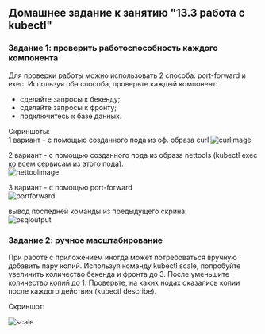 ## Домашнее задание к занятию "13.3 работа с kubectl"
### Задание 1: проверить работоспособность каждого компонента
Для проверки работы можно использовать 2 способа: port-forward и exec. Используя оба способа, проверьте каждый компонент:
* сделайте запросы к бекенду;
* сделайте запросы к фронту;
* подключитесь к базе данных.

Скриншоты:  
1 вариант - с помощью созданного пода из оф. образа curl
![curlimage](https://github.com/andrey-tyumin/netology-devkub-homeworks/blob/main/13-kubernetes-config-03-kubectl/screens/screen133-1.png)  


2 вариант - с помощью созданного пода из образа nettools (kubectl exec ко всем сервисам из этого пода).  
![nettoolimage](https://github.com/andrey-tyumin/netology-devkub-homeworks/blob/main/13-kubernetes-config-03-kubectl/screens/screen133-2.png)  


3 вариант - с помощью port-forward  
![portforward](https://github.com/andrey-tyumin/netology-devkub-homeworks/blob/main/13-kubernetes-config-03-kubectl/screens/screen133-3.png)  


вывод последней команды из предыдущего скрина:  
![psqloutput](https://github.com/andrey-tyumin/netology-devkub-homeworks/blob/main/13-kubernetes-config-03-kubectl/screens/screen133-4.png)  




### Задание 2: ручное масштабирование
При работе с приложением иногда может потребоваться вручную добавить пару копий. Используя команду kubectl scale, 
попробуйте увеличить количество бекенда и фронта до 3. После уменьшите количество копий до 1. Проверьте, на каких 
нодах оказались копии после каждого действия (kubectl describe).  

Скриншот:  

![scale](https://github.com/andrey-tyumin/netology-devkub-homeworks/blob/main/13-kubernetes-config-03-kubectl/screens/screen133-21.png)  
